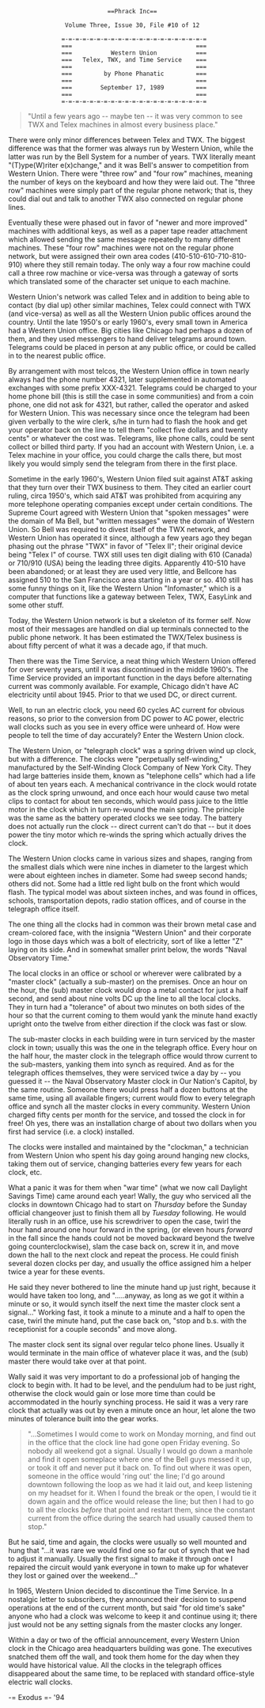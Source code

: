 
                                ==Phrack Inc==
 
                    Volume Three, Issue 30, File #10 of 12
 
                   =-=-=-=-=-=-=-=-=-=-=-=-=-=-=-=-=-=-=-=-=
                   ===                                   ===
                   ===           Western Union           ===
                   ===   Telex, TWX, and Time Service    ===
                   ===                                   ===
                   ===         by Phone Phanatic         ===
                   ===                                   ===
                   ===        September 17, 1989         ===
                   ===                                   ===
                   =-=-=-=-=-=-=-=-=-=-=-=-=-=-=-=-=-=-=-=-=
 
> "Until a few years ago -- maybe ten -- it was very common to
> see TWX and Telex machines in almost every business place."
 
There were only minor differences between Telex and TWX.  The biggest
difference was that the former was always run by Western Union, while the
latter was run by the Bell System for a number of years.  TWX literally meant
"(T)ype(W)riter e(x)change," and it was Bell's answer to competition from
Western Union.  There were "three row" and "four row" machines, meaning the
number of keys on the keyboard and how they were laid out.  The "three row"
machines were simply part of the regular phone network; that is, they could
dial out and talk to another TWX also connected on regular phone lines.
 
Eventually these were phased out in favor of "newer and more improved" machines
with additional keys, as well as a paper tape reader attachment which allowed
sending the same message repeatedly to many different machines.  These "four
row" machines were not on the regular phone network, but were assigned their
own area codes (410-510-610-710-810-910) where they still remain today.  The
only way a four row machine could call a three row machine or vice-versa was
through a gateway of sorts which translated some of the character set unique to
each machine.
 
Western Union's network was called Telex and in addition to being able to
contact (by dial up) other similar machines, Telex could connect with TWX (and
vice-versa) as well as all the Western Union public offices around the country.
Until the late 1950's or early 1960's, every small town in America had a
Western Union office.  Big cities like Chicago had perhaps a dozen of them, and
they used messengers to hand deliver telegrams around town.  Telegrams could be
placed in person at any public office, or could be called in to the nearest
public office.
 
By arrangement with most telcos, the Western Union office in town nearly always
had the phone number 4321, later supplemented in automated exchanges with some
prefix XXX-4321.  Telegrams could be charged to your home phone bill (this is
still the case in some communities) and from a coin phone, one did not ask for
4321, but rather, called the operator and asked for Western Union.  This was
necessary since once the telegram had been given verbally to the wire clerk,
s/he in turn had to flash the hook and get your operator back on the line to
tell them "collect five dollars and twenty cents" or whatever the cost was.
Telegrams, like phone calls, could be sent collect or billed third party.  If
you had an account with Western Union, i.e. a Telex machine in your office, you
could charge the calls there, but most likely you would simply send the
telegram from there in the first place.
 
Sometime in the early 1960's, Western Union filed suit against AT&T asking that
they turn over their TWX business to them.  They cited an earlier court ruling,
circa 1950's, which said AT&T was prohibited from acquiring any more telephone
operating companies except under certain conditions.  The Supreme Court agreed
with Western Union that "spoken messages" were the domain of Ma Bell, but
"written messages" were the domain of Western Union.  So Bell was required to
divest itself of the TWX network, and Western Union has operated it since,
although a few years ago they began phasing out the phrase "TWX" in favor of
"Telex II"; their original device being "Telex I" of course.  TWX still uses
ten digit dialing with 610 (Canada) or 710/910 (USA) being the leading three
digits.  Apparently 410-510 have been abandoned; or at least they are used very
little, and Bellcore has assigned 510 to the San Francisco area starting in a
year or so.  410 still has some funny things on it, like the Western Union
"Infomaster," which is a computer that functions like a gateway between Telex,
TWX, EasyLink and some other stuff.
 
Today, the Western Union network is but a skeleton of its former self.  Now
most of their messages are handled on dial up terminals connected to the public
phone network.  It has been estimated the TWX/Telex business is about fifty
percent of what it was a decade ago, if that much.
 
Then there was the Time Service, a neat thing which Western Union offered for
over seventy years, until it was discontinued in the middle 1960's.  The Time
Service provided an important function in the days before alternating current
was commonly available.  For example, Chicago didn't have AC electricity until
about 1945.  Prior to that we used DC, or direct current.
 
Well, to run an electric clock, you need 60 cycles AC current for obvious
reasons, so prior to the conversion from DC power to AC power, electric wall
clocks such as you see in every office were unheard of.  How were people to
tell the time of day accurately?  Enter the Western Union clock.
 
The Western Union, or "telegraph clock" was a spring driven wind up clock, but
with a difference.  The clocks were "perpetually self-winding," manufactured by
the Self-Winding Clock Company of New York City.  They had large batteries
inside them, known as "telephone cells" which had a life of about ten years
each.  A mechanical contrivance in the clock would rotate as the clock spring
unwound, and once each hour would cause two metal clips to contact for about
ten seconds, which would pass juice to the little motor in the clock which in
turn re-wound the main spring.  The principle was the same as the battery
operated clocks we see today.  The battery does not actually run the clock --
direct current can't do that -- but it does power the tiny motor which re-winds
the spring which actually drives the clock.
 
The Western Union clocks came in various sizes and shapes, ranging from the
smallest dials which were nine inches in diameter to the largest which were
about eighteen inches in diameter.  Some had sweep second hands; others did
not.  Some had a little red light bulb on the front which would flash.  The
typical model was about sixteen inches, and was found in offices, schools,
transportation depots, radio station offices, and of course in the telegraph
office itself.
 
The one thing all the clocks had in common was their brown metal case and
cream-colored face, with the insignia "Western Union" and their corporate logo
in those days which was a bolt of electricity, sort of like a letter "Z" laying
on its side.  And in somewhat smaller print below, the words "Naval Observatory
Time."
 
The local clocks in an office or school or wherever were calibrated by a
"master clock" (actually a sub-master) on the premises.  Once an hour on the
hour, the (sub) master clock would drop a metal contact for just a half second,
and send about nine volts DC up the line to all the local clocks.  They in turn
had a "tolerance" of about two minutes on both sides of the hour so that the
current coming to them would yank the minute hand exactly upright onto the
twelve from either direction if the clock was fast or slow.
 
The sub-master clocks in each building were in turn serviced by the master
clock in town; usually this was the one in the telegraph office.  Every hour on
the half hour, the master clock in the telegraph office would throw current to
the sub-masters, yanking them into synch as required.  And as for the telegraph
offices themselves, they were serviced twice a day by -- you guessed it -- the
Naval Observatory Master clock in Our Nation's Capitol, by the same routine.
Someone there would press half a dozen buttons at the same time, using all
available fingers; current would flow to every telegraph office and synch all
the master clocks in every community.  Western Union charged fifty cents per
month for the service, and tossed the clock in for free!  Oh yes, there was an
installation charge of about two dollars when you first had service (i.e. a
clock) installed.
 
The clocks were installed and maintained by the "clockman," a technician from
Western Union who spent his day going around hanging new clocks, taking them
out of service, changing batteries every few years for each clock, etc.
 
What a panic it was for them when "war time" (what we now call Daylight Savings
Time) came around each year!  Wally, the guy who serviced all the clocks in
downtown Chicago had to start on *Thursday* before the Sunday official
changeover just to finish them all by *Tuesday* following.  He would literally
rush in an office, use his screwdriver to open the case, twirl the hour hand
around one hour forward in the spring, (or eleven hours *forward* in the fall
since the hands could not be moved backward beyond the twelve going
counterclockwise), slam the case back on, screw it in, and move down the hall
to the next clock and repeat the process.  He could finish several dozen clocks
per day, and usually the office assigned him a helper twice a year for these
events.
 
He said they never bothered to line the minute hand up just right, because it
would have taken too long, and ".....anyway, as long as we got it within a
minute or so, it would synch itself the next time the master clock sent a
signal..."  Working fast, it took a minute to a minute and a half to open the
case, twirl the minute hand, put the case back on, "stop and b.s. with the
receptionist for a couple seconds" and move along.
 
The master clock sent its signal over regular telco phone lines.  Usually it
would terminate in the main office of whatever place it was, and the (sub)
master there would take over at that point.
 
Wally said it was very important to do a professional job of hanging the clock
to begin with.  It had to be level, and the pendulum had to be just right,
otherwise the clock would gain or lose more time than could be accommodated in
the hourly synching process.  He said it was a very rare clock that actually
was out by even a minute once an hour, let alone the two minutes of tolerance
built into the gear works.
 
> "...Sometimes I would come to work on Monday morning, and find out
> in the office that the clock line had gone open Friday evening.  So
> nobody all weekend got a signal.  Usually I would go down a manhole
> and find it open someplace where one of the Bell guys messed it up,
> or took it off and never put it back on.  To find out where it was
> open, someone in the office would 'ring out' the line; I'd go around
> downtown following the loop as we had it laid out, and keep listening
> on my headset for it.  When I found the break or the open, I would
> tie it down again and the office would release the line; but then I
> had to go to all the clocks *before* that point and restart them,
> since the constant current from the office during the search had
> usually caused them to stop."
 
But he said, time and again, the clocks were usually so well mounted and hung
that "...it was rare we would find one so far out of synch that we had to
adjust it manually.  Usually the first signal to make it through once I
repaired the circuit would yank everyone in town to make up for whatever they
lost or gained over the weekend..."
 
In 1965, Western Union decided to discontinue the Time Service.  In a nostalgic
letter to subscribers, they announced their decision to suspend operations at
the end of the current month, but said "for old time's sake" anyone who had a
clock was welcome to keep it and continue using it; there just would not be any
setting signals from the master clocks any longer.
 
Within a day or two of the official announcement, every Western Union clock in
the Chicago area headquarters building was gone.  The executives snatched them
off the wall, and took them home for the day when they would have historical
value.  All the clocks in the telegraph offices disappeared about the same
time, to be replaced with standard office-style electric wall clocks.

-= Exodus =-  '94
